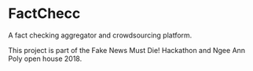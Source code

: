# FactChecc
A fact checking aggregator and crowdsourcing platform.

This project is part of the Fake News Must Die! Hackathon and Ngee Ann Poly open house 2018.
